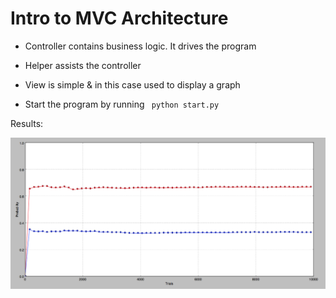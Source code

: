 Intro to MVC Architecture
===========================

* Controller contains business logic. It drives the program
* Helper assists the controller
* View is simple & in this case used to display a graph

* Start the program by running ` python start.py`

Results:

![Monty Hall](images/graph.png)


